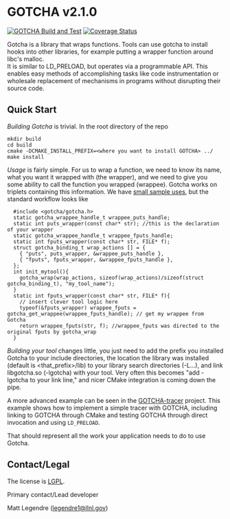 GOTCHA v2.1.0
============
[![GOTCHA Build and Test](https://github.com/LLNL/GOTCHA/actions/workflows/build-and-test.yaml/badge.svg)](https://github.com/LLNL/GOTCHA/actions/workflows/build-and-test.yaml)
[![Coverage Status](https://coveralls.io/repos/github/LLNL/GOTCHA/badge.svg?branch=develop)](https://coveralls.io/github/LLNL/GOTCHA?branch=develop)


Gotcha is a library that wraps functions.  Tools can use gotcha to install hooks into other libraries, for example putting a wrapper function around libc's malloc.  
It is similar to LD_PRELOAD, but operates via a programmable API.
This enables easy methods of accomplishing tasks like code instrumentation or wholesale replacement of mechanisms in programs
without disrupting their source code.

Quick Start
-----------

*Building Gotcha* is trivial. In the root directory of the repo

```
mkdir build
cd build
cmake -DCMAKE_INSTALL_PREFIX=<where you want to install GOTCHA> ../
make install
```
*Usage* is fairly simple. For us to wrap a function, we need to know its name, what you want it wrapped with (the wrapper), and we need to give you some ability to call the function you wrapped (wrappee). Gotcha works on triplets containing this information. We have [small sample uses](src/example/autotee/autotee.c), but the standard workflow looks like


```
  #include <gotcha/gotcha.h>
  static gotcha_wrappee_handle_t wrappee_puts_handle;
  static int puts_wrapper(const char* str); //this is the declaration of your wrapper
  static gotcha_wrappee_handle_t wrappee_fputs_handle;
  static int fputs_wrapper(const char* str, FILE* f);
  struct gotcha_binding_t wrap_actions [] = {
    { "puts", puts_wrapper, &wrappee_puts_handle },
    { "fputs", fputs_wrapper, &wrappee_fputs_handle },
  };
  int init_mytool(){
    gotcha_wrap(wrap_actions, sizeof(wrap_actions)/sizeof(struct gotcha_binding_t), "my_tool_name");
  }
  static int fputs_wrapper(const char* str, FILE* f){
    // insert clever tool logic here
    typeof(&fputs_wrapper) wrappee_fputs = gotcha_get_wrappee(wrappee_fputs_handle); // get my wrappee from Gotcha
    return wrappee_fputs(str, f); //wrappee_fputs was directed to the original fputs by gotcha_wrap
  }

```

*Building your tool* changes little, you just need to add the prefix you installed Gotcha to your include directories, the location
the library was installed (default is <that_prefix>/lib) to your library search directories (-L...), and link
libgotcha.so (-lgotcha) with your tool. Very often this becomes "add -lgotcha to your link line," and nicer CMake integration is coming down the pipe.

A more advanced example can be seen in the [GOTCHA-tracer](https://github.com/llnl/GOTCHA-tracer) project.
This example shows how to implement a simple tracer with GOTCHA, including linking to GOTCHA through CMake and testing GOTCHA through direct invocation and using `LD_PRELOAD`.

That should represent all the work your application needs to do to use Gotcha.

Contact/Legal
-----------

The license is [LGPL](LGPL).

Primary contact/Lead developer

Matt Legendre  (legendre1@llnl.gov)
